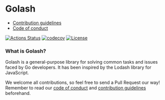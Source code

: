 # Golash

* [Contribution guidelines](https://github.com/achhapolia10/golash/blob/master/CONTRIBUTING.md)
* [Code of conduct](https://github.com/achhapolia10/golash/blob/master/CODE_OF_CONDUCT.md)

[![Actions Status](https://github.com/achhapolia10/golash/workflows/CI/badge.svg)](https://github.com/achhapolia10/golash/actions)
[![codecov](https://codecov.io/gh/achhapolia10/golash/branch/master/graph/badge.svg)](https://codecov.io/gh/achhapolia10/golash/)
[![License](https://img.shields.io/badge/License-Apache%202.0-blue.svg)](https://opensource.org/licenses/Apache-2.0)


### What is Golash?

Golash is a general-purpose library for solving common tasks and issues faced by Go developers. It has been inspired by the Lodash library for JavaScript.

We welcome all contributions, so feel free to send a Pull Request our way! Remember to read our [code of conduct](https://github.com/achhapolia10/golash/blob/master/CODE_OF_CONDUCT.md) and [contribution guidelines](https://github.com/achhapolia10/golash/blob/master/CONTRIBUTING.md) beforehand.
